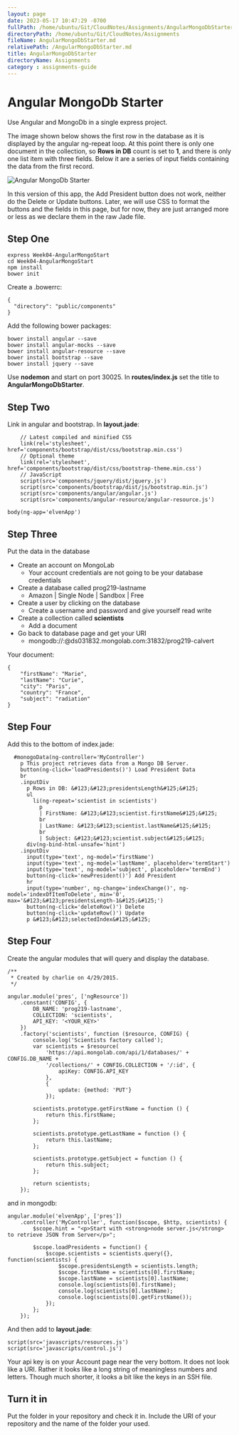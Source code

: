 ```yaml
---
layout: page
date: 2023-05-17 10:47:29 -0700
fullPath: /home/ubuntu/Git/CloudNotes/Assignments/AngularMongoDbStarter.md
directoryPath: /home/ubuntu/Git/CloudNotes/Assignments
fileName: AngularMongoDbStarter.md
relativePath: /AngularMongoDbStarter.md
title: AngularMongoDbStarter
directoryName: Assignments
category : assignments-guide
---
```


# Angular MongoDb Starter

Use Angular and MongoDb in a single express project.

The image shown below shows the first row in the database as it is displayed by the angular ng-repeat loop. At this point there is only one document in the collection, so **Rows in DB** count is set to **1**, and there is only one list item with three fields. Below it are a series of input fields containing the data from the first record.

![Angular MongoDb Starter](https://drive.google.com/uc?id=0B25UTAlOfPRGRUZ4REF1ZGY5b1E)

In this version of this app, the Add President button does not work, neither do the Delete or Update buttons. Later, we will use CSS to format the buttons and the fields in this page, but for now, they are just arranged more or less as we declare them in the raw Jade file.

## Step One

    express Week04-AngularMongoStart
    cd Week04-AngularMongoStart
    npm install
    bower init

Create a .bowerrc:

    {
      "directory": "public/components"
    }

Add the following bower packages:

    bower install angular --save
    bower install angular-mocks --save
    bower install angular-resource --save
    bower install bootstrap --save
    bower install jquery --save

Use **nodemon** and start on port 30025\. In **routes/index.js** set the title to **AngularMongoDbStarter**.

## Step Two

Link in angular and bootstrap. In **layout.jade**:

        // Latest compiled and minified CSS
        link(rel='stylesheet', href='components/bootstrap/dist/css/bootstrap.min.css')
        // Optional theme
        link(rel='stylesheet', href='components/bootstrap/dist/css/bootstrap-theme.min.css')
        // JavaScript
        script(src='components/jquery/dist/jquery.js')
        script(src='components/bootstrap/dist/js/bootstrap.min.js')
        script(src='components/angular/angular.js')
        script(src='components/angular-resource/angular-resource.js')

    body(ng-app='elvenApp')

## Step Three

Put the data in the database

*   Create an account on MongoLab
    *   Your account credentials are not going to be your database credentials
*   Create a database called prog219-lastname
    *   Amazon | Single Node | Sandbox | Free
*   Create a user by clicking on the database
    *   Create a username and password and give yourself read write
*   Create a collection called **scientists**
    *   Add a document
*   Go back to database page and get your URI
    *   mongodb://<dbuser>:<dbpassword>@ds031832.mongolab.com:31832/prog219-calvert</dbpassword></dbuser>

Your document:

    {
        "firstName": "Marie",
        "lastName": "Curie",
        "city": "Paris",
        "country": "France",
        "subject": "radiation"
    }

## Step Four

Add this to the bottom of index.jade:

      #monogoData(ng-controller='MyController')
        p This project retrieves data from a Mongo DB Server.
        button(ng-click='loadPresidents()') Load President Data
        br
        .inputDiv
          p Rows in DB: &#123;&#123;presidentsLength&#125;&#125;
          ul
            li(ng-repeat='scientist in scientists')
              p
              | FirstName: &#123;&#123;scientist.firstName&#125;&#125;
              br
              | LastName: &#123;&#123;scientist.lastName&#125;&#125;
              br
              | Subject: &#123;&#123;scientist.subject&#125;&#125;
          div(ng-bind-html-unsafe='hint')
        .inputDiv
          input(type='text', ng-model='firstName')
          input(type='text', ng-model='lastName', placeholder='termStart')
          input(type='text', ng-model='subject', placeholder='termEnd')
          button(ng-click='newPresident()') Add President
          hr
          input(type='number', ng-change='indexChange()', ng-model='indexOfItemToDelete', min='0', max='&#123;&#123;presidentsLength-1&#125;&#125;')
          button(ng-click='deleteRow()') Delete
          button(ng-click='updateRow()') Update
          p &#123;&#123;selectedIndex&#125;&#125;

## Step Four

Create the angular modules that will query and display the database.

```
/**
 * Created by charlie on 4/29/2015.
 */

angular.module('pres', ['ngResource'])
    .constant('CONFIG', {
        DB_NAME: 'prog219-lastname',
        COLLECTION: 'scientists',
        API_KEY: '<YOUR_KEY>'
    })
    .factory('scientists', function ($resource, CONFIG) {
        console.log('Scientists factory called');
        var scientists = $resource(
            'https://api.mongolab.com/api/1/databases/' + CONFIG.DB_NAME +
            '/collections/' + CONFIG.COLLECTION + '/:id', {
                apiKey: CONFIG.API_KEY
            },
            {
                update: {method: 'PUT'}
            });

        scientists.prototype.getFirstName = function () {
            return this.firstName;
        };

        scientists.prototype.getLastName = function () {
            return this.lastName;
        };

        scientists.prototype.getSubject = function () {
            return this.subject;
        };

        return scientists;
    });

```

and in mongodb:

```
angular.module('elvenApp', ['pres'])
    .controller('MyController', function($scope, $http, scientists) {
        $scope.hint = "<p>Start with <strong>node server.js</strong> to retrieve JSON from Server</p>";

        $scope.loadPresidents = function() {
            $scope.scientists = scientists.query({}, function(scientists) {
                $scope.presidentsLength = scientists.length;
                $scope.firstName = scientists[0].firstName;
                $scope.lastName = scientists[0].lastName;
                console.log(scientists[0].firstName);
                console.log(scientists[0].lastName);
                console.log(scientists[0].getFirstName());
            });
        };
    });
```

And then add to **layout.jade**:

```
script(src='javascripts/resources.js')
script(src='javascripts/control.js')
```

Your api key is on your Account page near the very bottom. It does
not look like a URI. Rather it looks like a long string of meaningless
numbers and letters. Though much shorter, it looks a bit like the keys
in an SSH file.

## Turn it in

Put the folder in your repository and check it in. Include the URI of your repository and the name of the folder your used.